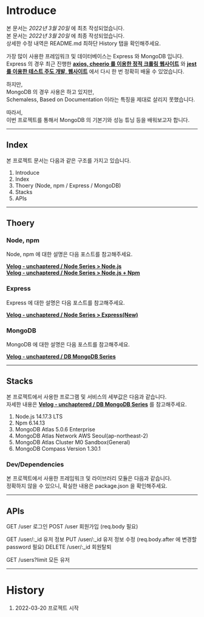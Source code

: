 # Introduce

본 문서는 _2022년 3월 20일_ 에 최초 작성되었습니다.<br>
본 문서는 _2022년 3월 20일_ 에 최종 작성되었습니다.<br>
상세한 수정 내역은 README.md 최하단 History 탭을 확인해주세요.

가장 많이 사용한 프레임워크 및 데이터베이스는 Express 와 MongoDB 입니다.<br>
Express 의 경우 최근 진행한 [**axios, cheerio 를 이용한 정적 크롤링 웹사이트**](https://github.com/unchaptered/22-01-crolling-music-charts) 와 [**jest 를 이용한 테스트 주도 개발, 웹사이트**](https://github.com/unchaptered/22-01-express-website) 에서 다시 한 번 정확히 배울 수 있었습니다.

하지만,<br>
MongoDB 의 경우 사용은 하고 있지만,<br>
Schemaless, Based on Documentation 이라는 특징을 제대로 살리지 못했습니다.

따라서,<br>
이번 프로젝트를 통해서 MongoDB 의 기본기와 성능 튜닝 등을 배워보고자 합니다.

<hr>

## Index

본 프로젝트 문서는 다음과 같은 구조를 가지고 있습니다.

1. Introduce
2. Index
3. Thoery (Node, npm / Express / MongoDB)
4. Stacks
5. APIs

<hr>

## Thoery 

### Node, npm

Node, npm 에 대한 설명은 다음 포스트를 참고해주세요.

[**Velog - unchaptered / Node Series > Node.js**](https://velog.io/@unchapterd/Node.js)<br>
[**Velog - unchaptered / Node Series > Node.js + Npm**](https://velog.io/@unchapterd/Node.js-NPM)

### Express

Express 에 대한 설명은 다음 포스트를 참고해주세요.

[**Velog - unchaptered / Node Series > Express(New)**](https://velog.io/@unchapterd/Express)

### MongoDB

MongoDB 에 대한 설명은 다음 포스트를 참고해주세요.

[**Velog - unchaptered / DB MongoDB Series**](https://velog.io/@unchapterd/series/DB-MongoDB)

<hr>

## Stacks

본 프로젝트에서 사용한 프로그램 및 서비스의 세부값은 다음과 같습니다.<br>
자세한 내용은 [**Velog - unchaptered / DB MongoDB Series**](https://velog.io/@unchapterd/series/DB-MongoDB) 를 참고해주세요.

1. Node.js 14.17.3 LTS
2. Npm 6.14.13
3. MongoDB Atlas 5.0.6 Enterprise
4. MongoDB Atlas Network AWS Seoul(ap-northeast-2)
5. MongoDB Atlas Cluster M0 Sandbox(General)
6. MongoDB Compass Version 1.30.1

### Dev/Dependencies

본 프로젝트에서 사용한 프레임워크 및 라이브러리 모듈은 다음과 같습니다.<br>
정확하지 않을 수 있으니, 확실한 내용은 package.json 을 확인해주세요.

<hr>

## APIs

GET     /user       로그인
POST    /user       회원가입 (req.body 필요)

GET     /user/:_id  유저 정보
PUT     /user/:_id  유저 정보 수정 (req.body.after 에 변경할 password 필요)
DELETE  /user/:_id  회원탈퇴

GET     /users?limit    모든 유저

<hr>

# History

1. 2022-03-20 프로젝트 시작
